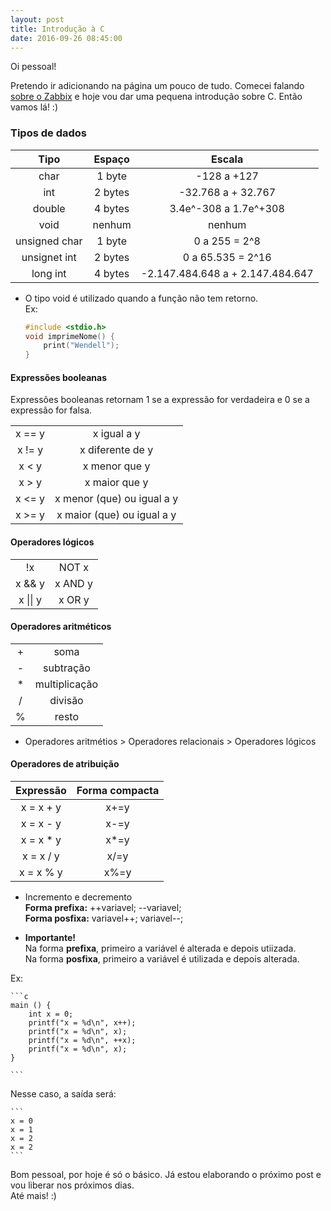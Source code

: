 ```yaml
---
layout: post
title: Introdução à C
date: 2016-09-26 08:45:00
---
```


Oi pessoal!  

Pretendo ir adicionando na página um pouco de tudo. Comecei falando [sobre o Zabbix](https://wendellrocha.github.io/articles/2016-09/instalando-o-zabbix) e hoje vou dar uma pequena introdução sobre C.
Então vamos lá! :)  

### Tipos de dados

| Tipo           | Espaço   | Escala                            |
| :------------: | :------: | :--------------------------------:|
| char           | 1 byte   | -128 a +127                       |
| int            | 2 bytes  | -32.768 a + 32.767                |
| double         | 4 bytes  | 3.4e^-308 a 1.7e^+308             |
| void           | nenhum   | nenhum                            |
| unsigned char  | 1 byte   | 0 a 255 = 2^8                     |
| unsignet int   | 2 bytes  | 0 a 65.535 = 2^16                 |
| long int       | 4 bytes  | -2.147.484.648 a + 2.147.484.647  |

 * O tipo void é utilizado quando a função não tem retorno.  
   Ex:  
   
	```c
	#include <stdio.h>  
	void imprimeNome() {  
		print("Wendell");  
	}
	```
	
#### Expressões booleanas

Expressões booleanas retornam 1 se a expressão for verdadeira e 0 se a expressão for falsa.  
  
|            |                             |  
| :--------: | :-------------------------: |
| x == y     | x igual a y                 |
| x != y     | x diferente de y            |
| x < y      | x menor que y               |
| x > y      | x maior que y               |
| x <= y     | x menor (que) ou igual a y  |
| x >= y     | x maior (que) ou igual a y  |

#### Operadores lógicos

|            |            |
| :--------: | :--------: |
| !x         | NOT x      |
| x && y     | x AND y    |
| x \|\| y   | x OR y     |

#### Operadores aritméticos

|           |              |
| :-------: | :----------: |
| +         | soma         |
| -         | subtração    |
| *         | multiplicação|
| /         | divisão      |
| %         | resto        |  

 * Operadores aritmétios > Operadores relacionais > Operadores lógicos  
 
 #### Operadores de atribuição
 
 | Expressão  | Forma compacta |
 | :--------: | :------------: |
 | x = x + y  | x+=y           |
 | x = x - y  | x-=y           |
 | x = x * y  | x*=y           |
 | x = x / y  | x/=y           |
 | x = x % y  | x%=y           |  
 
  * Incremento e decremento  
	**Forma prefixa:** ++variavel; --variavel;  
	**Forma posfixa:** variavel++; variavel--;  
	
  * **Importante!**  
	Na forma **prefixa**, primeiro a variável é alterada e depois utiizada.  
	Na forma **posfixa**, primeiro a variável é utilizada e depois alterada.  
	
   Ex:  
	
	```c
	main () {
		int x = 0;
		printf("x = %d\n", x++);
		printf("x = %d\n", x);
		printf("x = %d\n", ++x);
		printf("x = %d\n", x);
	}

	```
  
Nesse caso, a saída será:


	```
	x = 0
	x = 1
	x = 2
	x = 2
	```
	
Bom pessoal, por hoje é só o básico. Já estou elaborando o próximo post e vou liberar nos próximos dias.  
Até mais! :)
